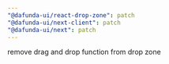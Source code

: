 ```yaml
---
"@dafunda-ui/react-drop-zone": patch
"@dafunda-ui/next-client": patch
"@dafunda-ui/next": patch
---
```


remove drag and drop function from drop zone
